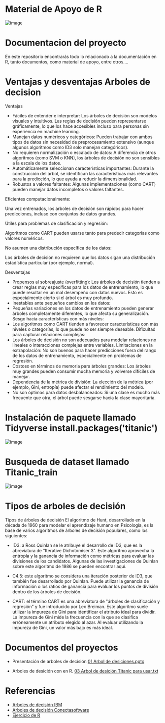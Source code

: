 # Material de Apoyo de R
![image](https://github.com/user-attachments/assets/f5525d1e-9f31-4187-aec5-fb0df8226e44)



# Documentacion del proyecto
En este repositorio encontrarás todo lo relacionado a la documentación en R, tanto documentos, como material de apoyo, entre otros....

# Ventajas y desventajas Arboles de decision

Ventajas 

- Fáciles de entender e interpretar:
Los árboles de decisión son modelos visuales y intuitivos. Las reglas de decisión pueden representarse gráficamente, lo que los hace accesibles incluso para personas sin experiencia en machine learning.
- Manejan datos numéricos y categóricos:
Pueden trabajar con ambos tipos de datos sin necesidad de preprocesamiento extensivo (aunque algunos algoritmos como ID3 solo manejan categóricos).
- No requieren normalización o escalado de datos:
A diferencia de otros algoritmos (como SVM o KNN), los árboles de decisión no son sensibles a la escala de los datos.
- Automáticamente seleccionan características importantes:
Durante la construcción del árbol, se identifican las características más relevantes para la predicción, lo que ayuda a reducir la dimensionalidad.
- Robustos a valores faltantes:
Algunas implementaciones (como CART) pueden manejar datos incompletos o valores faltantes.

Eficientes computacionalmente:

Una vez entrenados, los árboles de decisión son rápidos para hacer predicciones, incluso con conjuntos de datos grandes.

Útiles para problemas de clasificación y regresión:

Algoritmos como CART pueden usarse tanto para predecir categorías como valores numéricos.

No asumen una distribución específica de los datos:

Los árboles de decisión no requieren que los datos sigan una distribución estadística particular (por ejemplo, normal).

Desventajas 

- Propensos al sobreajuste (overfitting):
Los árboles de decisión tienden a crear reglas muy específicas para los datos de entrenamiento, lo que puede resultar en un mal desempeño con datos nuevos. Esto es especialmente cierto si el árbol es muy profundo.
- Inestables ante pequeños cambios en los datos:
- Pequeñas variaciones en los datos de entrenamiento pueden generar árboles completamente diferentes, lo que afecta su generalización.
Sesgo hacia características con más niveles:
- Los algoritmos como CART tienden a favorecer características con más niveles o categorías, lo que puede no ser siempre deseable.
Dificultad para capturar relaciones complejas:
- Los árboles de decisión no son adecuados para modelar relaciones no lineales o interacciones complejas entre variables.
Limitaciones en la extrapolación:
No son buenos para hacer predicciones fuera del rango de los datos de entrenamiento, especialmente en problemas de regresión.
- Costoso en términos de memoria para árboles grandes:
Los árboles muy grandes pueden consumir mucha memoria y volverse difíciles de manejar.
- Dependencia de la métrica de división:
La elección de la métrica (por ejemplo, Gini, entropía) puede afectar el rendimiento del modelo.
- No son óptimos para datos desbalanceados:
Si una clase es mucho más frecuente que otra, el árbol puede sesgarse hacia la clase mayoritaria.

# Instalación de paquete llamado Tidyverse install.packages('titanic')
![image](https://github.com/user-attachments/assets/0961f8fc-9d99-4b97-bf63-c1a9ffd71393)

# Busqueda de dataset llamado Titanic_train
![image](https://github.com/user-attachments/assets/851927bc-69d4-4dd7-bc87-cac649bb889f)


# Tipos de arboles de decisión
Tipos de árboles de decisión
El algoritmo de Hunt, desarrollado en la década de 1960 para modelar el aprendizaje humano en Psicología, es la base de varios algoritmos de árboles de decisión populares, como los siguientes:

- ID3: a Ross Quinlan se le atribuye el desarrollo de ID3, que es la abreviatura de "Iterative Dichotomiser 3". Este algoritmo aprovecha la entropía y la ganancia de información como métricas para evaluar las divisiones de los candidatos. Algunas de las investigaciones de Quinlan sobre este algoritmo de 1986 se pueden encontrar aquí.

- C4.5: este algoritmo se considera una iteración posterior de ID3, que también fue desarrollado por Quinlan. Puede utilizar la ganancia de información o los ratios de ganancia para evaluar los puntos de división dentro de los árboles de decisión.

- CART: el término CART es una abreviatura de "árboles de clasificación y regresión" y fue introducido por Leo Breiman. Este algoritmo suele utilizar la impureza de Gini para identificar el atributo ideal para dividir. La impureza de Gini mide la frecuencia con la que se clasifica erróneamente un atributo elegido al azar. Al evaluar utilizando la impureza de Gini, un valor más bajo es más ideal.

# Documentos del proyectos 

- Presentación de arboles de decisión
[01 Arbol de desiciones.pptx](https://github.com/user-attachments/files/18901038/01.Arbol.de.desiciones.pptx)

- Arboles de desición con en R.
[03  Arbol de desición Titanic para usar.txt](https://github.com/user-attachments/files/18901059/03.Arbol.de.desicion.Titanic.para.usar.txt)

# Referencias 
- [Arboles de decisión IBM](https://www.ibm.com/mx-es/think/topics/decision-trees)
- [Arboles de decisión Conectasoftware](https://www.conectasoftware.com/magazine/arboles-de-decisiones-en-la-mineria-de-datos)
- [Ejercicio de R](https://www.youtube.com/watch?v=m1prEGQ-1As&t=1s)


